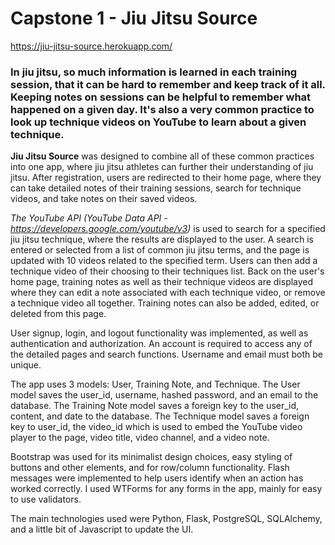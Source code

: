# Capstone 1 - Jiu Jitsu Source

https://jiu-jitsu-source.herokuapp.com/


### In jiu jitsu, so much information is learned in each training session, that it can be hard to remember and keep track of it all. Keeping notes on sessions can be helpful to remember what happened on a given day. It's also a very common practice to look up technique videos on YouTube to learn about a given technique. 

**Jiu Jitsu Source** was designed to combine all of these common practices into one app, where jiu jitsu athletes can further their understanding of jiu jitsu. After registration, users are redirected to their home page, where they can take detailed notes of their training sessions, search for technique videos, and take notes on their saved videos. 

_The YouTube API (YouTube Data API - https://developers.google.com/youtube/v3)_ is used to search for a specified jiu jitsu technique, where the results are displayed to the user. A search is entered or selected from a list of common jiu jitsu terms, and the page is updated with 10 videos related to the specified term. Users can then add a technique video of their choosing to their techniques list. Back on the user's home page, training notes as well as their technique videos are displayed where they can edit a note associated with each technique video, or remove a technique video all together. Training notes can also be added, edited, or deleted from this page.

User signup, login, and logout functionality was implemented, as well as authentication and authorization. An account is required to access any of the detailed pages and search functions. Username and email must both be unique.

The app uses 3 models: User, Training Note, and Technique. The User model saves the user_id, username, hashed password, and an email to the database. The Training Note model saves a foreign key to the user_id, content, and date to the database. The Technique model saves a foreign key to user_id, the video_id which is used to embed the YouTube video player to the page, video title, video channel, and a video note.

Bootstrap was used for its minimalist design choices, easy styling of buttons and other elements, and for row/column functionality. Flash messages were implemented to help users identify when an action has worked correctly. I used WTForms for any forms in the app, mainly for easy to use validators. 

The main technologies used were Python, Flask, PostgreSQL, SQLAlchemy, and a little bit of Javascript to update the UI.
